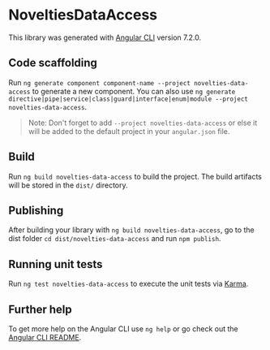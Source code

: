 # NoveltiesDataAccess

This library was generated with [Angular CLI](https://github.com/angular/angular-cli) version 7.2.0.

## Code scaffolding

Run `ng generate component component-name --project novelties-data-access` to generate a new component. You can also use `ng generate directive|pipe|service|class|guard|interface|enum|module --project novelties-data-access`.

> Note: Don't forget to add `--project novelties-data-access` or else it will be added to the default project in your `angular.json` file.

## Build

Run `ng build novelties-data-access` to build the project. The build artifacts will be stored in the `dist/` directory.

## Publishing

After building your library with `ng build novelties-data-access`, go to the dist folder `cd dist/novelties-data-access` and run `npm publish`.

## Running unit tests

Run `ng test novelties-data-access` to execute the unit tests via [Karma](https://karma-runner.github.io).

## Further help

To get more help on the Angular CLI use `ng help` or go check out the [Angular CLI README](https://github.com/angular/angular-cli/blob/master/README.md).
